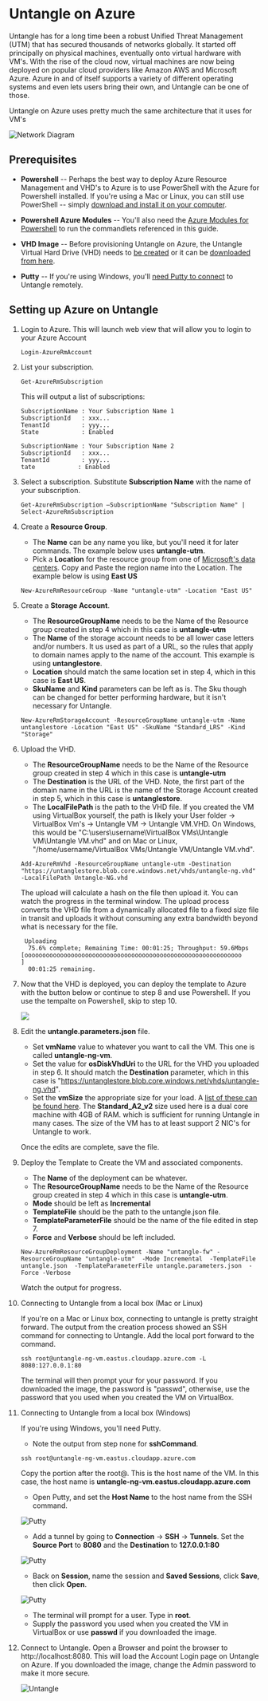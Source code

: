 Untangle on Azure
===

Untangle has for a long time been a robust Unified Threat Management (UTM) that has secured thousands of networks globally. It started off principally on physical machines, eventually onto virtual hardware with VM's. With the rise of the cloud now, virtual machines are now being deployed on popular cloud providers like Amazon AWS and Microsoft Azure. Azure in and of itself supports a variety of different operating systems and even lets users bring their own, and Untangle can be one of those.

Untangle on Azure uses pretty much the same architecture that it uses for VM's 	

![Network Diagram](images/untangle.png)

## Prerequisites

* **Powershell** -- Perhaps the best way to deploy Azure Resource Management and VHD's to Azure is to use PowerShell with the Azure for Powershell installed. If you're using a Mac or Linux, you can still use PowerShell -- simply [download and install it on your computer](http://www.howtogeek.com/267858/how-to-install-microsoft-powershell-on-linux-or-os-x/).

* **Powershell Azure Modules** -- You'll also need the [Azure Modules for Powershell](https://docs.microsoft.com/en-us/powershell/azureps-cmdlets-docs/) to run the commandlets referenced in this guide.

* **VHD Image** -- Before provisioning Untangle on Azure, the Untangle Virtual Hard Drive (VHD) needs to [be created](./create-untangle-vm.md) or it can be [downloaded from here](http://bit.ly/2jRvOoY).

* **Putty** -- If you're using Windows, you'll [need Putty to connect](http://www.chiark.greenend.org.uk/~sgtatham/putty/download.html) to Untangle remotely.


## Setting up Azure on Untangle

1. Login to Azure. This will launch web view that will allow you to login to your Azure Account

	````
	Login-AzureRmAccount
	````

1. List your subscription.

	````
	Get-AzureRmSubscription
	````

	This will output a list of subscriptions:

	````
	SubscriptionName : Your Subscription Name 1
	SubscriptionId   : xxx...
	TenantId         : yyy...
	State            : Enabled

	SubscriptionName : Your Subscription Name 2
	SubscriptionId   : xxx...
	TenantId         : yyy...
	tate            : Enabled
	````

1. Select a subscription. Substitute **Subscription Name** with the name of your subscription.

	````
	Get-AzureRmSubscription –SubscriptionName "Subscription Name" | Select-AzureRmSubscription
	````

1. Create a **Resource Group**. 

	* The **Name** can be any name you like, but you'll need it for later commands. The example below uses **untangle-utm**.
	* Pick a **Location** for the resource group from one of [Microsoft's data centers](https://azure.microsoft.com/en-us/regions/). Copy and Paste the region name into the Location. The example below is using **East US**

	````
	New-AzureRmResourceGroup -Name "untangle-utm" -Location "East US"
	````

1. Create a **Storage Account**.

	* The **ResourceGroupName** needs to be the Name of the Resource group created in step 4 which in this case is **untangle-utm**
	* The **Name** of the storage account needs to be all lower case letters and/or numbers. It us used as part of a URL, so the rules that apply to domain names apply to the name of the account. This example is using **untanglestore**.
	* **Location** should match the same location set in step 4, which in this case is **East US**.
	* **SkuName** and **Kind** parameters can be left as is. The Sku though can be changed for better performing hardware, but it isn't necessary for Untangle.

	````
	New-AzureRmStorageAccount -ResourceGroupName untangle-utm -Name untanglestore -Location "East US" -SkuName "Standard_LRS" -Kind "Storage"
	````

1. Upload the VHD.

	* The **ResourceGroupName** needs to be the Name of the Resource group created in step 4 which in this case is **untangle-utm**
	* The **Destination** is the URL of the VHD. Note, the first part of the domain name in the URL is the name of the Storage Account created in step 5, which in this case is **untanglestore**.
	* The **LocalFilePath** is the path to the VHD file. If you created the VM using VirtualBox yourself, the path is likely your User folder -> VirtualBox Vm's -> Untangle VM -> Untangle VM.VHD. On Windows, this would be "C:\users\username\VirtualBox VMs\Untangle VM\Untangle VM.vhd" and on Mac or Linux, "/home/username/VirtualBox VMs/Untangle VM/Untangle VM.vhd".
	
	````
	Add-AzureRmVhd -ResourceGroupName untangle-utm -Destination "https://untanglestore.blob.core.windows.net/vhds/untangle-ng.vhd" -LocalFilePath Untangle-NG.vhd
	````

	The upload will calculate a hash on the file then upload it. You can watch the progress in the terminal window. The upload process converts the VHD file from a dynamically allocated file to a fixed size file in transit and uploads it without consuming any extra bandwidth beyond what is necessary for the file. 

	````
	 Uploading
  	  75.6% complete; Remaining Time: 00:01:25; Throughput: 59.6Mbps
    [ooooooooooooooooooooooooooooooooooooooooooooooooooooooooooooo                                ]
  	  00:01:25 remaining.
	````

1. Now that the VHD is deployed, you can deploy the template to Azure with the button below or continue to step 8 and use Powershell. If you use the tempalte on Powershell, skip to step 10.

	<a href="https://portal.azure.com/#create/Microsoft.Template/uri/https%3A%2F%2Fraw.githubusercontent.com%2Ftheonemule%2Funtangle-azure-template%2Fmaster%2Funtangle.json" target="_blank"><img src="http://azuredeploy.net/deploybutton.png"/></a>

1. Edit the **untangle.parameters.json** file.

	* Set **vmName** value to whatever you want to call the VM. This one is called **untangle-ng-vm**.
	* Set the value for **osDiskVhdUri** to the URL for the VHD you uploaded in step 6. It should match the **Destination** parameter, which in this case is "https://untanglestore.blob.core.windows.net/vhds/untangle-ng.vhd".
	* Set the **vmSize** the appropriate size for your load. A [list of these can be found here](https://docs.microsoft.com/en-us/azure/virtual-machines/virtual-machines-windows-sizes). The **Standard_A2_v2** size used here is a dual core machine with 4GB of RAM. which is sufficient for running Untangle in many cases. The size of the VM has to at least support 2 NIC's for Untangle to work.
	

	Once the edits are complete, save the file.

1. Deploy the Template to Create the VM and associated components. 

	* The **Name** of the deployment can be whatever.
	* The **ResourceGroupName** needs to be the Name of the Resource group created in step 4 which in this case is **untangle-utm**.
	* **Mode** should be left as **Incremental**
	* **TemplateFile** should be the path to the untangle.json file.
	* **TemplateParameterFile** should be the name of the file edited in step 7.
	* **Force** and **Verbose** should be left included.

	````	
	New-AzureRmResourceGroupDeployment -Name "untangle-fw" -ResourceGroupName "untangle-utm"  -Mode Incremental  -TemplateFile untangle.json  -TemplateParameterFile untangle.parameters.json  -Force -Verbose
	````

	Watch the output for progress.

1. Connecting to Untangle from a local box (Mac or Linux)

	If you're on a Mac or Linux box, connecting to untangle is pretty straight forward. The output from the creation process showed an SSH command for connecting to Untangle. Add the local port forward to the command.

	````
	ssh root@untangle-ng-vm.eastus.cloudapp.azure.com -L 8080:127.0.0.1:80
	````

	The terminal will then prompt your for your password. If you downloaded the image, the password is "passwd", otherwise, use the password that you used when you created the VM on VirtualBox.



1. Connecting to Untangle from a local box (Windows)

	If you're using Windows, you'll need Putty.

	 * Note the output from step none for **sshCommand**. 

	````
	ssh root@untangle-ng-vm.eastus.cloudapp.azure.com
	````

	Copy the portion after the root@. This is the host name of the VM. In this case, the host name is **untangle-ng-vm.eastus.cloudapp.azure.com**


	* Open Putty, and set the **Host Name** to the host name from the SSH command.

	![Putty](images/screenshot14.png)

	* Add a tunnel by going to **Connection** -> **SSH** -> **Tunnels**. Set the **Source Port** to **8080** and the **Destination** to **127.0.0.1:80**	

	![Putty](images/screenshot15.png)

	* Back on **Session**, name the session and **Saved Sessions**, click **Save**, then click **Open**.

	![Putty](images/screenshot16.png)

	* The terminal will prompt for a user. Type in **root**.
	* Supply the password you used when you created the VM in VirtualBox or use **passwd** if you downloaded the image.

1. Connect to Untangle. Open a Browser and point the browser to http://localhost:8080. This will load the Account Login page on Untangle on Azure. If you downloaded the image, change the Admin password to make it more secure.


	![Untangle](images/screenshot17.png)







